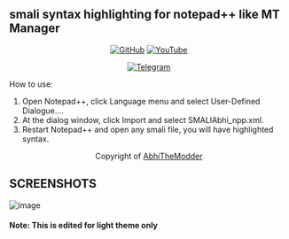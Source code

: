 ## smali syntax highlighting for notepad++ like MT Manager

 <p align="center">
<a href="https://github.com/techyshreyansh"><img title="GitHub" src="https://img.shields.io/badge/Abhi-TheModder-brightgreen?style=for-the-badge&logo=github"></a>
<a href="https://www.youtube.com/@TechShreyansh"><img title="YouTube" src="https://img.shields.io/badge/YouTube-Abhi The MØÐÐĒR-red?style=for-the-badge&logo=Youtube"></a>
</p>


<p align="center">
<a href="https://telegram.me/tech_shreyansh2"><img title="Telegram" src="https://img.shields.io/badge/Telegram-black?style=for-the-badge&logo=Telegram"></a>
<a href="https://telegram.me/helpdesk_chatsbot><img title="Telegram Bot"src="https://img.shields.io/badge/Telegram-bot-black?style=for-the-badge&logo=Telegram_bot"></a>

</p>

 How to use:
 1. Open Notepad++, click Language menu and select User-Defined Dialogue....
 2. At the dialog window, click Import and select SMALIAbhi_npp.xml.
 3. Restart Notepad++ and open any smali file, you will have highlighted syntax.
 
 
 
 
<p align="center">
Copyright of <a href="https://github.com/AbhiTheModder">AbhiTheModder</a>
</p>

## SCREENSHOTS

![image](https://user-images.githubusercontent.com/85984486/151747990-1ae13d1a-8da7-4ca0-880d-0b237f47de5e.png)

#### Note: This is edited for light theme only
